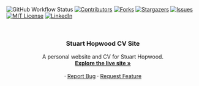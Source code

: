 <a name="readme-top"></a>
                          
![GitHub Workflow Status](https://img.shields.io/github/workflow/status/hopwoods/stuart-hopwood-cv-site-firebase/Deploy%20to%20Firebase%20Hosting?style=for-the-badge)
[![Contributors][contributors-shield]][contributors-url]
[![Forks][forks-shield]][forks-url]
[![Stargazers][stars-shield]][stars-url]
[![Issues][issues-shield]][issues-url]
[![MIT License][license-shield]][license-url]
[![LinkedIn][linkedin-shield]][linkedin-url]


<!-- PROJECT LOGO -->
<br />
<div align="center">
  <!--
  <a href="https://stuart-hopwood-cv.web.app/">
    <img src="images/logo.png" alt="Logo" width="80" height="80">
  </a>
  -->

  <h3 align="center">Stuart Hopwood CV Site</h3>

  <p align="center">
    A personal website and CV for Stuart Hopwood.
    <br />
    <a href="https://stuart-hopwood-cv.web.app/"><strong>Explore the live site »</strong></a>
    <br />
    <br />
    ·
    <a href="https://github.com/hopwoods/Stuart-Hopwood-CV-Site-Firebase/issues">Report Bug</a>
    ·
    <a href="https://github.com/hopwoods/Stuart-Hopwood-CV-Site-Firebase/issues">Request Feature</a>
  </p>
</div>



















<!-- MARKDOWN LINKS & IMAGES -->
<!-- https://www.markdownguide.org/basic-syntax/#reference-style-links -->
[contributors-shield]: https://img.shields.io/github/contributors/hopwoods/stuart-hopwood-cv-site-firebase.svg?style=for-the-badge
[contributors-url]: https://github.com/hopwoods/stuart-hopwood-cv-site-firebase/graphs/contributors
[forks-shield]: https://img.shields.io/github/forks/hopwoods/stuart-hopwood-cv-site-firebase.svg?style=for-the-badge
[forks-url]: https://github.com/hopwoods/stuart-hopwood-cv-site-firebase/network/members
[stars-shield]: https://img.shields.io/github/stars/hopwoods/stuart-hopwood-cv-site-firebase.svg?style=for-the-badge
[stars-url]: https://github.com/hopwoods/stuart-hopwood-cv-site-firebase/stargazers
[issues-shield]: https://img.shields.io/github/issues/hopwoods/stuart-hopwood-cv-site-firebase.svg?style=for-the-badge
[issues-url]: https://github.com/hopwoods/stuart-hopwood-cv-site-firebase/issues
[license-shield]: https://img.shields.io/github/license/hopwoods/stuart-hopwood-cv-site-firebase.svg?style=for-the-badge
[license-url]: https://github.com/hopwoods/stuart-hopwood-cv-site-firebase/blob/main/LICENSE.md
[linkedin-shield]: https://img.shields.io/badge/-LinkedIn-black.svg?style=for-the-badge&logo=linkedin&colorB=555
[linkedin-url]: https://linkedin.com/in/hopwoods
[product-screenshot]: images/screenshot.png
[Next.js]: https://img.shields.io/badge/next.js-000000?style=for-the-badge&logo=nextdotjs&logoColor=white
[Next-url]: https://nextjs.org/
[React.js]: https://img.shields.io/badge/React-20232A?style=for-the-badge&logo=react&logoColor=61DAFB
[React-url]: https://reactjs.org/
[Vue.js]: https://img.shields.io/badge/Vue.js-35495E?style=for-the-badge&logo=vuedotjs&logoColor=4FC08D
[Vue-url]: https://vuejs.org/
[Angular.io]: https://img.shields.io/badge/Angular-DD0031?style=for-the-badge&logo=angular&logoColor=white
[Angular-url]: https://angular.io/
[Svelte.dev]: https://img.shields.io/badge/Svelte-4A4A55?style=for-the-badge&logo=svelte&logoColor=FF3E00
[Svelte-url]: https://svelte.dev/
[Laravel.com]: https://img.shields.io/badge/Laravel-FF2D20?style=for-the-badge&logo=laravel&logoColor=white
[Laravel-url]: https://laravel.com
[Bootstrap.com]: https://img.shields.io/badge/Bootstrap-563D7C?style=for-the-badge&logo=bootstrap&logoColor=white
[Bootstrap-url]: https://getbootstrap.com
[JQuery.com]: https://img.shields.io/badge/jQuery-0769AD?style=for-the-badge&logo=jquery&logoColor=white
[JQuery-url]: https://jquery.com 
